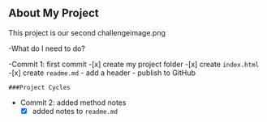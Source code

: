 ## About My Project
This project is our second challengeimage.png

-What do I need to do?

-Commit 1: first commit
    -[x] create my project folder
    -[x] create `index.html`
    -[x] create `readme.md`
    - add a header
    - publish to GitHub

    ###Project Cycles
- Commit 2: added method notes
    -[x] added notes to `readme.md`
